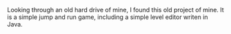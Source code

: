 
Looking through an old hard drive of mine, I found this old project of mine.
It is a simple jump and run game, including a simple level editor writen in Java.
